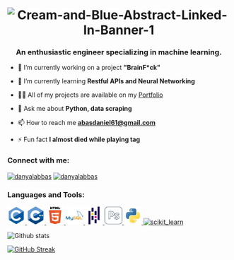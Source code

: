 <h1 align="center" <a href="https://ibb.co/YX0nH4h"><img src="https://i.postimg.cc/q7xK5TSF/Cream-and-Blue-Abstract-Linked-In-Banner-1.png" alt="Cream-and-Blue-Abstract-Linked-In-Banner-1" border="0" width="800" height="200"  /></a> </h1>

<h3 align="center">An enthusiastic engineer specializing in machine learning.</h3>


- 🔭 I’m currently working on a project **"BrainF*ck"**

- 🌱 I’m currently learning **Restful APIs and Neural Networking**

- 👨‍💻 All of my projects are available on my [Portfolio](https://danyalabbas.github.io/)

- 💬 Ask me about **Python, data scraping**

- 📫 How to reach me **abasdaniel61@gmail.com**

- ⚡ Fun fact **I almost died while playing tag**

<h3 align="left">Connect with me:</h3>
<p align="left">
<a href="https://linkedin.com/in/danyalabbas" target="blank"><img align="center" src="https://raw.githubusercontent.com/rahuldkjain/github-profile-readme-generator/master/src/images/icons/Social/linked-in-alt.svg" alt="danyalabbas" height="30" width="40" /></a>
<a href="https://www.leetcode.com/danyalabbas" target="blank"><img align="center" src="https://raw.githubusercontent.com/rahuldkjain/github-profile-readme-generator/master/src/images/icons/Social/leet-code.svg" alt="danyalabbas" height="30" width="40" /></a>
</p>

<h3 align="left">Languages and Tools:</h3>
<p align="left"> <a href="https://www.cprogramming.com/" target="_blank" rel="noreferrer"> <img src="https://raw.githubusercontent.com/devicons/devicon/master/icons/c/c-original.svg" alt="c" width="40" height="40"/> </a> <a href="https://www.w3schools.com/cpp/" target="_blank" rel="noreferrer"> <img src="https://raw.githubusercontent.com/devicons/devicon/master/icons/cplusplus/cplusplus-original.svg" alt="cplusplus" width="40" height="40"/> </a> <a href="https://www.w3.org/html/" target="_blank" rel="noreferrer"> <img src="https://raw.githubusercontent.com/devicons/devicon/master/icons/html5/html5-original-wordmark.svg" alt="html5" width="40" height="40"/> </a> <a href="https://www.mysql.com/" target="_blank" rel="noreferrer"> <img src="https://raw.githubusercontent.com/devicons/devicon/master/icons/mysql/mysql-original-wordmark.svg" alt="mysql" width="40" height="40"/> </a> <a href="https://pandas.pydata.org/" target="_blank" rel="noreferrer"> <img src="https://raw.githubusercontent.com/devicons/devicon/2ae2a900d2f041da66e950e4d48052658d850630/icons/pandas/pandas-original.svg" alt="pandas" width="40" height="40"/> </a> <a href="https://www.photoshop.com/en" target="_blank" rel="noreferrer"> <img src="https://raw.githubusercontent.com/devicons/devicon/master/icons/photoshop/photoshop-line.svg" alt="photoshop" width="40" height="40"/> </a> <a href="https://www.python.org" target="_blank" rel="noreferrer"> <img src="https://raw.githubusercontent.com/devicons/devicon/master/icons/python/python-original.svg" alt="python" width="40" height="40"/> </a> <a href="https://scikit-learn.org/" target="_blank" rel="noreferrer"> <img src="https://upload.wikimedia.org/wikipedia/commons/0/05/Scikit_learn_logo_small.svg" alt="scikit_learn" width="40" height="40"/> </a> </p>

![Github stats](https://github-readme-stats.vercel.app/api/top-langs/?username=DanyalAbbas&show_icons=true&theme=radical&layout=compact)

[![GitHub Streak](https://streak-stats.demolab.com?user=DanyalAbbas&theme=radical)](https://git.io/streak-stats)

